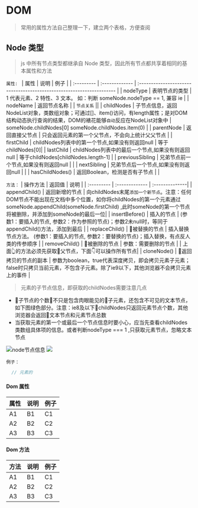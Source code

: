 # DOM

> 常用的属性方法自己整理一下，建立两个表格，方便查阅

## Node 类型

> js 中所有节点类型都继承自 Node 类型，因此所有节点都共享着相同的基本属性和方法

`属性: `
| 属性       | 说明           | 例子                                                                  |
| :--------- | :------------- | :-------------------------------------------------------------------- |
| nodeType   | 表明节点的类型 | 1 代表元素、2 特性、3 文本。 如：判断 someNode.nodeType == 1, 兼容 ie |
| nodeName   | 返回节点名称   |
| `节点关系` ||
| childNodes   | 子节点信息，返回NodeList对象，类数组对象；可通过[]、item()访问，有length属性；是对DOM结构动态执行查询的结果，DOM的裱花能够`自动`反应在NodeList对象中 | someNode.childNodes[0]  someNode.childNodes.item(0) |
| parentNode   | 返回直接父节点 | 只会返回元素的第一个父节点，不会向上统计父父节点 |
| firstChild   | childNodes列表中的第一个节点,如果没有则返回null | 等于childNodes[0]|
| lastChild   | childNodes列表中的最后一个节点,如果没有则返回null | 等于childNodes[childNodes.length-1] |
| previousSibling   | 兄弟节点前一个节点,如果没有则返回null |  |
| nextSibling   | 兄弟节点后一个节点,如果没有则返回null |  |
| hasChildNodes()   | 返回Boolean，检测是否有子节点 |  |


`方法：`
| 操作方法       | 返回值           | 说明            |
| :--------- | :------------- | :--------------|
| appendChild()   | 返回新增的节点 | 向childNodes末尾`添加一个新节点`。注意：任何DOM节点不能出现在文档中多个位置，如你将childNodes的第一个元素通过someNode.appendChild(someNode.firstChild) ,此时someNode的第一个节点将被删除，并添加到someNode的最后一位|
| insertBefore()   | 插入的节点 | (参数1：要插入的节点, 参数2：作为参照的节点)；参数2未null时，等同于appendChild()方法，添加到最后 |
| replaceChild()   | 被替换的节点 | 插入替换节点方法。 (参数1：要插入的节点, 参数2：要替换的节点)；插入替换，有点反人类的传参顺序 |
| removeChild()   | 被删除的节点 | 参数：需要删除的节点 |
| 上面👆的方法必须先获取父节点，下面👇可以操作所有节点|
| cloneNode()   | 返回拷贝的节点的副本 | 参数为boolean，true代表深度拷贝，即会拷贝元素子元素；false时只拷贝当前元素，不包含子元素。除了ie9以下，其他浏览器不会拷贝元素上的事件 |



> 元素的子节点信息，即获取的childNodes需要注意几点
- 子节点的个数不只是包含肉眼能见的子元素，还包含不可见的文本节点，如下图绿色部分。注意：ie8及以下childNodes只返回元素节点个数，其他浏览器会返回文本节点和元素节点总数
- 当获取元素的第一个或最后一个节点信息时要小心，应当先查看childNodes类数组具体项的信息。或者判断nodeType === 1 ,只获取元素节点，忽略文本节点

![node节点信息](http://image.yalingmai.cn/jiedian.jpg)
![](http://image.yalingmai.cn/jiedian2.jpg)

`例子：`

```js
  // 元素的
```

#### Dom 属性

| 属性 | 说明 | 例子 |
| :--- | :--- | :--- |
| A1   | B1   | C1   |
| A2   | B2   | C2   |
| A3   | B3   | C3   |

#### Dom 方法

| 方法 | 说明 | 例子 |
| :--- | :--- | :--- |
| A1   | B1   | C1   |
| A2   | B2   | C2   |
| A3   | B3   | C3   |
